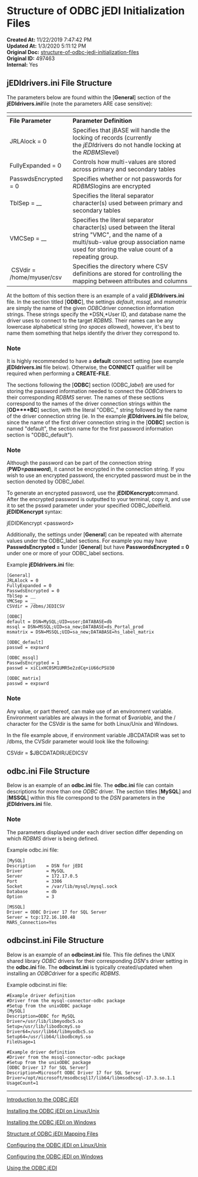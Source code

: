 # Structure of ODBC jEDI Initialization Files

**Created At:** 11/22/2019 7:47:42 PM  
**Updated At:** 1/3/2020 5:11:12 PM  
**Original Doc:** [structure-of-odbc-jedi-initialization-files](https://docs.jbase.com/structure-of-odbc-jedi-initialization-files)  
**Original ID:** 497463  
**Internal:** Yes  


## jEDIdrivers.ini File Structure

The parameters below are found within the [**General**] section of the **jEDIdrivers.ini**file (note the parameters ARE case sensitive):


| <!----> | <!----> |
| --- | --- |
| **File Parameter** | **Parameter Definition** |
| JRLAlock = 0 | Specifies that jBASE will handle the locking of records (currently the *jEDI*drivers do not handle locking at the *RDBMS*level) |
| FullyExpanded = 0 | Controls how multi-values are stored across primary and secondary tables |
| PasswdsEncrypted = 0 | Specifies whether or not passwords for *RDBMS*logins are encrypted |
| TblSep = \_\_ | Specifies the literal separator character(s) used between primary and secondary tables |
| VMCSep = \_\_ | Specifies the literal separator character(s) used between the literal string "VMC", and the name of a multi/sub-value group association name used for storing the value count of a repeating group. |
|  CSVdir = /home/myuser/csv | Specifies the directory where CSV definitions are stored for controlling the mapping between attributes and columns |


At the bottom of this section there is an example of a valid **jEDIdrivers.ini** file. In the section titled [**ODBC**], the settings *default*, *mssql*, and *msmatrix* are simply the name of the given *ODBC*driver connection information strings. These strings specify the *DSN,*User ID, and database name the driver uses to connect to the target *RDBMS*. Their names can be any lowercase alphabetical string (*no spaces allowed*), however, it's best to name them something that helps identify the driver they correspond to.

### Note

It is highly recommended to have a **default** connect setting (see example **jEDIdrivers.ini** file below). Otherwise, the **CONNECT** qualifier will be required when performing a **CREATE-FILE**.

The sections following the [**ODBC**] section (ODBC\_*label*) are used for storing the password information needed to connect the *ODBC*drivers to their corresponding *RDBMS* server. The names of these sections correspond to the names of the driver connection strings within the [**OD****BC**] section, with the literal "ODBC\_" string followed by the name of the driver connection string (ie. In the example **jEDIdrivers.ini** file below, since the name of the first driver connection string in the [**ODBC**] section is named "default", the section name for the first password information section is "ODBC\_default").

### Note

Although the password can be part of the connection string (**PWD=*password***), it cannot be encrypted in the connection string. If you wish to use an encrypted password, the encrypted password must be in the section denoted by ODBC\_*label.*

To generate an encrypted password, use the j**EDIDKencrypt**command. After the encrypted password is outputted to your terminal, copy it, and use it to set the psswd parameter under your specified ODBC\_*label*field. **jEDIDKencrypt** syntax:

jEDIDKencrypt &lt;password&gt;

Additionally, the settings under [**General**] can be repeated with alternate values under the ODBC\_label sections. For example you may have **PasswdsEncrypted = 1**under [**General**] but have **PasswordsEncrypted = 0** under one or more of your ODBC\_label sections.

Example **jEDIdrivers.ini** file:

```
[General]
JRLAlock = 0
FullyExpanded = 0
PasswdsEncrypted = 0
TblSep = __
VMCSep = __
CSVdir = /dbms/JEDICSV

[ODBC]
default = DSN=MySQL;UID=user;DATABASE=db
mssql = DSN=MSSQL;UID=sa_new;DATABASE=ds_Portal_prod
msmatrix = DSN=MSSQL;UID=sa_new;DATABASE=hs_label_matrix

[ODBC_default]
passwd = expswrd

[ODBC_mssql]
PasswdsEncrypted = 1
passwd = xiCixHC0SM1UMR5e2zdCq+iU66cPSU30

[ODBC_matrix]
passwd = expswrd
```

### Note

Any value, or part thereof, can make use of an environment variable. Environment variables are always in the format of $*variable*, and the / character for the CSVdir is the same for both Linux/Unix and Windows.

In the file example above, if environment variable JBCDATADIR was set to /dbms, the CVSdir parameter would look like the following:

CSVdir = $JBCDATADIR/JEDICSV

## odbc.ini File Structure

Below is an example of an **odbc.ini** file. The **odbc.ini** file can contain descriptions for more than one *ODBC* driver. The section titles [**MySQL**] and [**MSSQL**] within this file correspond to the *DSN* parameters in the **jEDIdrivers.ini** file.

### Note

The parameters displayed under each driver section differ depending on which *RDBMS* driver is being defined.

Example odbc.ini file:

```
[MySQL]
Description    = DSN for jEDI
Driver         = MySQL
Server         = 172.17.0.5
Port           = 3306
Socket         = /var/lib/mysql/mysql.sock
Database       = db
Option         = 3

[MSSQL] 
Driver = ODBC Driver 17 for SQL Server 
Server = tcp:172.16.100.48 
MARS_Connection=Yes
```

## odbcinst.ini File Structure

Below is an example of an **odbcinst.ini** file. This file defines the UNIX shared library *ODBC* drivers for their corresponding *DSN*'s driver setting in the **odbc.ini** file. The **odbcinst.ini** is typically created/updated when installing an *ODBC*driver for a specific *RDBMS*.

Example odbcinst.ini file:

```
#Example driver definition
#Driver from the mysql-connector-odbc package
#Setup from the unixODBC package
[MySQL]
Description=ODBC for MySQL
Driver=/usr/lib/libmyodbc5.so
Setup=/usr/lib/libodbcmyS.so
Driver64=/usr/lib64/libmyodbc5.so
Setup64=/usr/lib64/libodbcmyS.so
FileUsage=1

#Example driver definition
#Driver from the mssql-connector-odbc package
#Setup from the unixODBC package
[ODBC Driver 17 for SQL Server]
Description=Microsoft ODBC Driver 17 for SQL Server
Driver=/opt/microsoft/msodbcsql17/lib64/libmsodbcsql-17.3.so.1.1
UsageCount=1
```

----------------------------------------------------------------------------------------------------------------------------

[Introduction to the ODBC jEDI](./../introduction-to-the-odbc-jedi)

[Installing the ODBC jEDI on Linux/Unix](./../installing-the-odbc-jedi-on-linux&unix)

[Installing the ODBC jEDI on Windows](./../installing-the-odbc-jedi-on-windows)

[Structure of ODBC jEDI Mapping Files](./../structure-of-odbc-jedi-mapping-files)

[Configuring the ODBC jEDI on Linux/Unix](./../configuring-the-odbc-jedi-on-linux&unix)

[Configuring the ODBC jEDI on Windows](./../configuring-the-odbc-jedi-on-windows)

[Using the ODBC jEDI](./../using-the-odbc-jedi)
